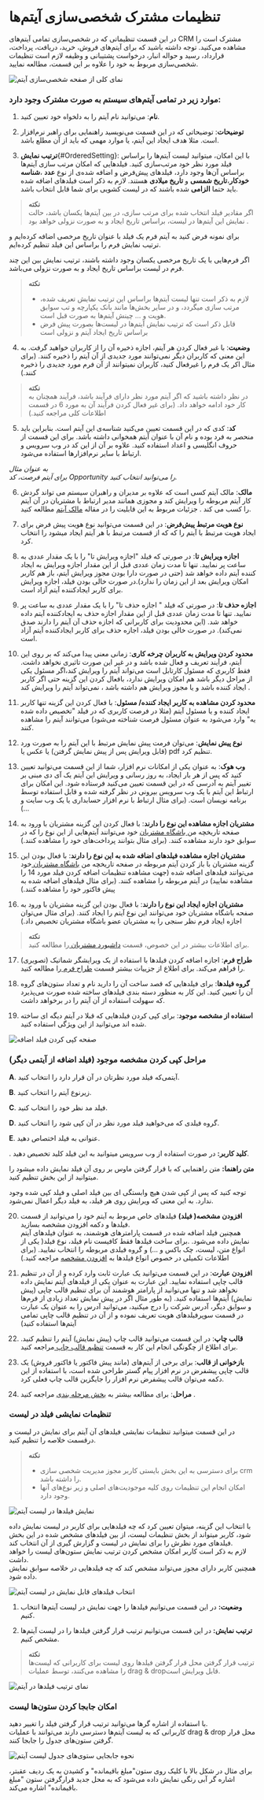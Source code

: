 # تنظیمات مشترک شخصی‌سازی آیتم‌ها 

در این قسمت تنظیماتی که در شخصی‌سازی تمامی آیتم‌های CRM مشترک است را مشاهده می‌کنید. توجه داشته باشید که برای آیتم‌های فروش، خرید، دریافت، پرداخت، قرارداد، رسید و حواله انبار، درخواست پشتیبانی و وظیفه لازم است تنظیمات شخصی‌سازی مربوط به خود را علاوه بر این قسمت، مطالعه نمایید.

![نمای کلی از صفحه شخصی‌سازی آیتم](ItemCommonSetting5.png)


### موارد زیر در تمامی آیتم‌های سیستم به صورت مشترک وجود دارد:  
1. **نام**: می‌توانید نام آیتم را به دلخواه خود تعیین کنید.
 
 2. **توضیحات**: توضیحاتی که در این قسمت می‌نویسید راهنمایی برای راهبر نرم‌افزار است. مثلا هدف ایجاد این آیتم، یا موارد مهمی که باید از آن مطلع باشد.


3. **ترتیب نمایش**{#OrderedSetting}: با این امکان، میتوانید لیست آیتم‌ها را براساس فیلد مورد نظر خود مرتب‌سازی کنید.
فیلدهایی که امکان مرتب سازی آیتم‌ها براساس آن‌ها وجود دارد، فیلد‌های پیش‌فرض و اضافه شده‌ی از نوع **عدد** ،**شناسه خودکار**،**تاریخ شمسی** و **تاریخ میلادی**  هستند. لازم به ذکر است فیلدهای اضافه شده باید حتما **الزامی** شده باشند که در لیست کشویی برای شما قابل انتخاب باشد.

> **نکته**<br>
> اگر مقادیر فیلد انتخاب شده برای مرتب سازی، در بین آیتم‌ها یکسان باشد، حالت نمایش این آیتم‌ها در لیست، براساس تاریخ ایجاد و به صورت نزولی خواهد بود . 

برای نمونه فرض کنید به آیتم فرم یک فیلد با عنوان تاریخ مرخصی اضافه کرده‌ایم و ترتیب نمایش فرم را براساس این فیلد تنظیم کرده‌ایم.

 اگر فرم‌هایی با یک تاریخ مرخصی یکسان وجود داشته باشند، ترتیب نمایش بین این چند فرم در لیست براساس تاریخ ایجاد و به صورت نزولی می‌باشد.
 
> **نکته**<br>
> - لازم به ذکر است تنها لیست آیتم‌ها براساس این ترتیب نمایش تعریف شده، مرتب سازی میگردد، و در سایر بخش‌ها مانند بانک یکپارچه و تب سوابق هویت و ... چینش آیتم‌ها به صورت قبل است.
> - قابل ذکر است که ترتیب نمایش آیتم‌ها در لیست‌ها بصورت پیش فرض براساس تاریخ ایجاد آیتم و نزولی است

4. **وضعیت**: با غیر فعال کردن هر آیتم، اجازه ذخیره آن را از کاربران خواهید گرفت. به این معنی که کاربران دیگر نمی‌توانند مورد جدیدی از آن آیتم را ذخیره کنند. (برای مثال اکر یک فرم را غیرفعال کنید، کاربران نمیتوانند از آن فرم مورد جدیدی را ذخیره کنند.)

> **نکته**<br>
> در نظر داشته باشید که اگر آیتم مورد نظر دارای فرآیند باشد، فرآیند همچنان به کار خود ادامه خواهد داد. (برای غیر فعال کردن فرآیند آن به مورد 6 در قسمت اطلاعات کلی مراجعه کنید.)

5. **کد**: کدی که در این قسمت تعیین می‌کنید شناسه‌ی این آیتم است. بنابراین باید منحصر به فرد بوده و نام آن با عنوان آیتم همخوانی داشته باشد. برای این قسمت از حروف انگلیسی و اعداد استفاده کنید. علاوه بر آن از این کد در وب سرویس و ارتباط با سایر نرم‌افزارها استفاده می‌شود.

*به عنوان مثال*<br>
*برای آیتم فرصت، کد Opportunity را می‌توانید انتخاب کنید.*

6. **مالک**: مالک آیتم کسی است که علاوه بر مدیران و راهبران سیستم می تواند گردش کار آیتم مربوطه را ویرایش کند و مجوزی همانند مدیر ارتباط با مشتریان در آن آیتم را کسب می کند . جزئیات مربوط به این قابلیت را در مقاله [مالک آیتم](https://github.com/1stco/PayamGostarDocs/blob/master/Help/Settings/Personalization-crm/Overview/General-information/Item-owner/Item-owner.md) مطالعه کنید.

7. **نوع هویت مرتبط پیش‌فرض**: در این قسمت می‌توانید نوع هویت پیش فرض برای ایجاد هویت مرتبط با آیتم را که که از قسمت مرتبط با هر آیتم ایجاد میشود را انتخاب کرد. 
 
8. **اجازه ویرایش تا**: در صورتی که فیلد "اجازه ویرایش تا" را با یک مقدار عددی به ساعت پر نمایید. تنها تا مدت زمان عددی قبل از این مقدار اجازه ویرایش به ایجاد کننده آیتم داده خواهد شد
(حتی در صورت دارا بودن مجوز ویرایش آیتم، باز هم کاربر امکان ویرایش بعد از این زمان را ندارد).در صورت خالی بودن فیلد، اجازه ویرایش برای کاربر ایجادکننده آیتم آزاد است.
 
9. **اجازه حذف تا**: در صورتی که فیلد " اجازه حذف تا" را با یک مقدار عددی به ساعت پر نمایید. تنها تا مدت زمان عددی قبل از این مقدار اجازه حذف به ایجادکننده آیتم داده خواهد شد.
 (این محدودیت برای کاربرانی که اجازه حذف آن آیتم را دارند صدق نمی‌کند). در صورت خالی بودن فیلد، اجازه حذف برای کاربر ایجادکننده آیتم آزاد است.
 
 
10. **محدود کردن ویرایش به کاربران چرخه کاری**: زمانی معنی پیدا می‌کند که بر روی این آیتم، فرآیند تعریف و فعال شده باشد و در غیر این صورت تاثیری نخواهد داشت. 
فقط کاربری که مسئول کارتابل است می‌تواند آیتم را ویرایش کند،اگر مسئول یکی از مراحل دیگر باشد هم امکان ویرایش ندارد، بافعال کردن این گزینه حتی اگر کاربر ایجاد کننده باشد و یا مجوز ویرایش هم داشته باشد ، نمی‌تواند آیتم را ویرایش کند .
 
11. **محدود کردن مشاهده به کاربر ایجاد کننده/ مسئول**: با فعال کردن این گزینه تنها کاربر ایجاد کننده و یا مسئول آیتم (مثلا در فرصت کاربری که در فیلد "تخصیص داده شده یه" وارد می‌شود به عنوان مسئول فرصت شناخته می‌شود) می‌توانند آیتم را مشاهده کنند. 
 
12. **نوع پیش نمایش**: می‌توان فرمت پیش نمایش مرتبط با این آیتم را به صورت ورد (قابل ویرایش پس از پیش نمایش گرفتن) یا عکس یا pdf تنظیم کرد.
 
13. **وب هوک**: به عنوان یکی از امکانات نرم افزار، شما از این قسمت می‌توانید تعیین کنید که پس از هر بار ایجاد، به روز رسانی و ویرایش این آیتم یک آی دی مبنی بر تغییر آیتم به آدرسی که در این قسمت تعیین می‌کنید فرستاده شود.
 این امکان برای ارتباط این آیتم با یک وب سرویس بیرونی در نظر گرفته شده و قابل استفاده توسط برنامه نویسان است. (برای مثال ارتباط با نرم افزار حسابداری یا یک وب سایت و ...)
 
14. **مشتریان اجازه مشاهده این نوع را دارند**: با فعال کردن این گزینه مشتریان با ورود به صفحه تاریخچه من[ باشگاه مشتریان](https://github.com/1stco/PayamGostarDocs/blob/master/Help/Supplementary-modules/customer-club/Customer-dashboard/Customer-dashboard.md) خود می‌توانند آیتم‌هایی از این نوع را که در سوابق خود دارند مشاهده کنند. 
(برای مثال بتوانند پرداخت‌های خود را مشاهده کنند.)
 
15. **مشتریان اجازه مشاهده فیلدهای اضافه شده به این نوع را دارند**: با فعال بودن این گزینه مشتریان با باز کردن آیتم مربوطه در صفحه تاریخچه من [باشگاه مشتریان ](https://github.com/1stco/PayamGostarDocs/blob/master/Help/Supplementary-modules/customer-club/Customer-dashboard/Customer-dashboard.md)خود می‌توانند فیلد‌های اضافه شده
(جهت مشاهده تنظیمات اضافه کردن فیلد مورد 14 را مشاهده نمایید) در آیتم مربوطه را مشاهده کنند. (برای مثال فیلد‌های اضافه شده به پیش فاکتور خود را مشاهده کنند.)
 
16. **مشتریان اجازه ایجاد این نوع را دارند**: با فعال بودن این گزینه مشتریان با ورود به صفحه باشگاه مشتریان خود می‌توانند این نوع آیتم را ایجاد کنند. (برای مثال می‌توان اجازه ایجاد فرم نظر سنجی را به مشتریان عضو باشگاه مشتریان تخصیص داد.) 

> **نکته**<br>
> برای اطلاعات بیشتر در این خصوص، قسمت [داشبورد مشتریان ](https://github.com/1stco/PayamGostarDocs/blob/master/Help/Supplementary-modules/customer-club/Customer-dashboard/Customer-dashboard.md)را مطالعه کنید.
 
 
17. **طراح فرم**: اجازه اضافه کردن فیلدها با استفاده از یک ویرایشگر شماتیک (تصویری) را فراهم می‌کند. برای اطلاع از جزییات بیشتر قسمت [ طراح فرم ](https://github.com/1stco/PayamGostarDocs/blob/master/Help/Settings/Personalization-crm/Overview/General-information/Form-designer/Form-designer.md)را مطالعه کنید.
 
18. **گروه فیلدها**: برای فیلدهایی که قصد ساخت آن را دارید نام و تعداد ستون‌های گروه آن را تعیین کنید.
 این کار به منظور دسته بندی فیلدهای ساخته شده صورت می‌پذیرد که سهولت استفاده از آن آیتم را در برخواهد داشت.
 
19. **استفاده از مشخصه موجود**: برای کپی کردن فیلدهایی که قبلا در آیتم دیگه ای ساخته شده اند می‌توانید از این ویژگی استفاده کنید.
 
 
![صفحه کپی کردن فیلد اضافه](ItemCommon123.png)


### مراحل کپی کردن مشخصه موجود (فیلد اضافه از آیتمی دیگر) 
 
**A**. آیتمی‌که فیلد مورد نظرتان در آن قرار دارد را انتخاب کنید.
 
**B**. زیرنوع آیتم را انتخاب کنید.
 
**C**. فیلد مد نظر خود را انتخاب کنید.
 
**D**. گروه فیلدی که می‌خواهید فیلد مورد نظر در آن کپی شود را انتخاب کنید.
 
**E**. عنوانی به فیلد اختصاص دهید.
 
. **کلید کاربر:** در صورت استفاده از وب سرویس میتوانید به این فیلد کلید تخصیص دهید.

 **متن راهنما:** متن راهنمایی که با قرار گرفتن ماوس بر روی آن فیلد نمایش داده میشود را میتوانید از این بخش تنظیم کنید.
 
توجه کنید که پس از کپی شدن هیچ وابستگی ای بین فیلد اصلی و فیلد کپی شده وجود ندارد. به این معنی که ویرایش روی هر فیلد، به فیلد دیگر اعمال نمی‌شود.
 
20. **افزودن مشخصه( فیلد)** فیلدهای خاص مربوط به آیتم خود را می‌توانید از قسمت فیلدها و دکمه افزودن مشخصه بسازید. <br>
همچنین فیلد اضافه شده در قسمت پارامترهای هوشمند، به عنوان فیلدهای آیتم نمایش داده می‌شود. .برای ساخت فیلدها فقط کافیست نام فیلد، نوع فیلد( یکی از انواع متن، لیست، چک باکس و ...) و گروه فیلدی مربوطه را انتخاب نمایید.
(برای اطلاعات تکمیلی در خصوص انواع فیلدها به [افزودن مشخصه](https://github.com/1stco/PayamGostarDocs/blob/master/Help/Settings/Personalization-crm/Overview/General-information/Add-features/2.6.0/Add-features.md) مراجعه کنید.) 

21. **افزودن عبارت**: در این قسمت می‌توانید یک عبارت ثابت وارد کرده و از آن در تنظیم قالب چاپی استفاده نمایید. این عبارت به عنوان یکی از فیلدهای آیتم نمایش داده نخواهد شد و تنها می‌توانید از پارامتر هوشمند آن برای تنظیم قالب چاپی (پیش نمایش) آیتم‌ها استفاده کنید. (به طور مثال اگر در پیش نمایش تعداد زیادی از فرم‌ها و سوابق دیگر، آدرس شرکت را درج میکنید، می‌توانید آدرس را به عنوان یک عبارت در قسمت سوپرفیلدهای هویت تعریف نموده و از آن در تنظیم قالب چاپی تمامی آیتم‌ها استفاده کنید)

22. **قالب چاپ**: در این قسمت می‌توانید قالب چاپ (پیش نمایش) آیتم را تنظیم کنید. برای اطلاع از چگونگی انجام این کار به قسمت [تنظیم قالب چاپ ](https://github.com/1stco/PayamGostarDocs/blob/master/Help/Settings/Personalization-crm/Overview/General-information/Set-the-print-template/Set-the-print-template.md)مراجعه کنید.


23. **بازخوانی از قالب**: برای برخی از آیتم‌های (مانند پیش فاکتور یا فاکتور فروش) یک قالب چاپی پیشفرض در نرم افزار پیام گستر طراحی شده است، با استفاده از این دکمه می‌توان قالب پیشفرض نرم افزار را جایگزین قالب چاپ فعلی کرد.

24. **مراحل**: برای مطالعه بیشتر به [بخش مرحله بندی](https://github.com/1stco/PayamGostarDocs/blob/master/Help/Settings/Personalization-crm/Overview/General-information/leveling/leveling.md) مراجعه کنید .

### تنظیمات نمایشی فیلد در لیست

در این قسمت میتوانید تنظیمات نمایشی فیلد‌های آن آیتم برای نمایش در لیست و درقسمت خلاصه را تنظیم کنید.

> **نکنه**<br>
> - برای دسترسی به این بخش بایستی کاربر مجوز مدیریت شخصی سازی crm را داشته باشد.
> - امکان انجام این تنظیمات روی کلیه موجودیت‌های اصلی و زیر نوع‌های آنها وجود دارد.

![نمایش فیلدها در لیست آیتم](ItemCommonSetting10.png)

با انتخاب این گزینه، میتوان تعیین کرد که چه فیلد‌هایی برای کاربر در لیست نمایش داده شود، کاربر میتواند از بخش تنظیمات لیست، از بین فیلد‌های مشخص شده در این بخش فیلد‌های مورد نظرش را برای نمایش در لیست و گزارش گیری از آن انتخاب کند.<br>
لازم به ذکر است کاربر امکان مشخص کردن ترتیب نمایش ستون‌های لیست را خواهد داشت.<br>
همچنین کاربر دارای مجوز می‌تواند مشخص کند که چه فیلدهایی در خلاصه سوابق نمایش داده شود.

![انتخاب فیلدهای قابل نمایش در لیست آیتم](ItemCommonSetting11.png)

1. **وضعیت:** در این قسمت می‌توانیم فیلدها را جهت نمایش در لیست آیتم‌ها انتخاب کنیم.

2. **ترتیب نمایش:** در این قسمت می‌توانیم ترتیب قرار گرفتن فیلدها را در لیست آیتم‌ها مشخص کنیم.

> **نکته**<br>
> ترتیب قرار گرفتن محل قرار گرفتن فیلدها روی لیست برای کاربرانی که لیست‌ها را مشاهده می‌کنند، توسط عملیات drag & dropقابل ویرایش است.

![نمای ترتیب فیلدها در آیتم](ItemCommonSetting12.png)

### امکان جابجا کردن ستون‌ها لیست

با استفاده از اشاره گر‌ها می‌توانید ترتیب قرار گرفتن فیلد را تغییر دهید.<br>
کاربرانی که به لیست آیتم‌ها دسترسی دارند می‌توانند با عملیات drag & drop محل قرار گرفتن ستون‌های جدول را جابجا کنند.

![نحوه جابجایی ستوی‌های جدول لیست آیتم](ItemCommonSetting13.png)

 برای مثال در شکل بالا با کلیک روی ستون"مبلغ باقیمانده" و کشیدن به یک ردیف عقبتر، اشاره گر آبی رنگی نمایش داده می‌شود که به محل جدید قرارگرفتن ستون "مبلغ باقیمانده" اشاره می‌کند.

